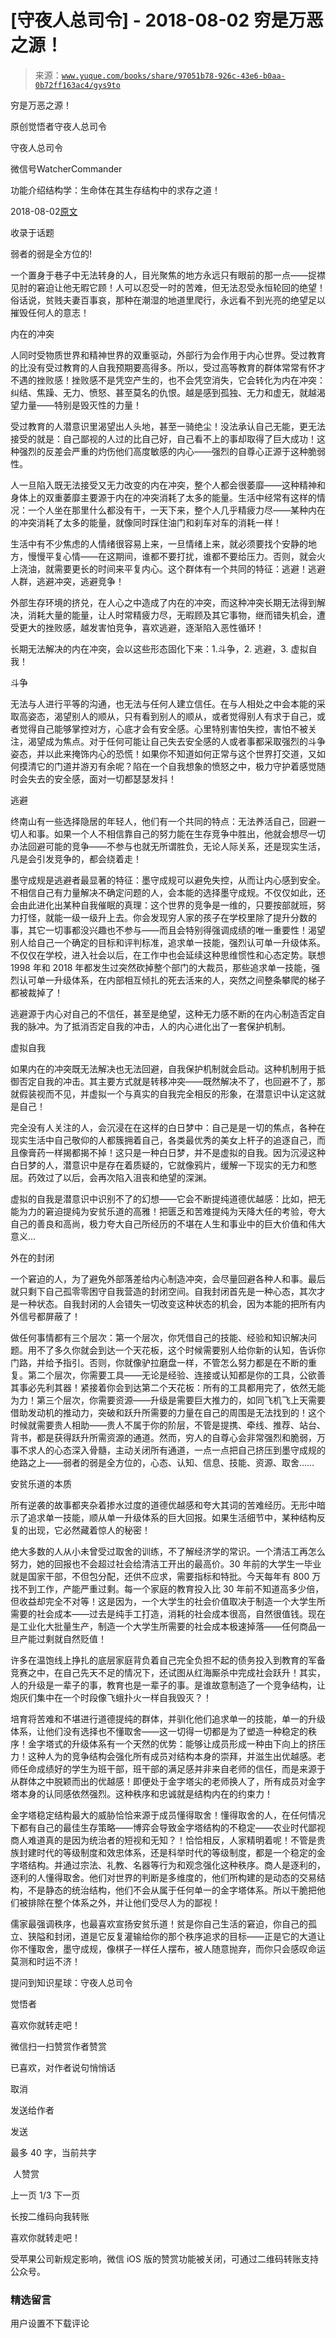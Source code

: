 # [守夜人总司令] - 2018-08-02 穷是万恶之源！

> 来源：[`www.yuque.com/books/share/97051b78-926c-43e6-b0aa-0b72ff163ac4/gys9to`](https://www.yuque.com/books/share/97051b78-926c-43e6-b0aa-0b72ff163ac4/gys9to)



穷是万恶之源！ 

原创觉悟者守夜人总司令 

守夜人总司令 

微信号WatcherCommander 

功能介绍结构学：生命体在其生存结构中的求存之道！ 

2018-08-02[原文](https://mp.weixin.qq.com/s?__biz=MzAxNDk1NjI2Mw==&mid=2247483823&idx=1&sn=e54ebe9891b302dc0bf1815c76ccf8b7&chksm=9b8a2227acfdab31a05e273addd9159d4b8263d58d3c58bf214841c8189157519719c3427306&scene=27#wechat_redirect&cpage=497) 

收录于话题 

弱者的弱是全方位的! 

一个置身于巷子中无法转身的人，目光聚焦的地方永远只有眼前的那一点——捉襟见肘的窘迫让他无暇它顾！人可以忍受一时的苦难，但无法忍受永恒轮回的绝望！俗话说，贫贱夫妻百事哀，那种在潮湿的地道里爬行，永远看不到光亮的绝望足以摧毁任何人的意志！ 

内在的冲突 

人同时受物质世界和精神世界的双重驱动，外部行为会作用于内心世界。受过教育的比没有受过教育的人自我预期要高得多。所以，受过高等教育的群体常常有怀才不遇的挫败感！挫败感不是凭空产生的，也不会凭空消失，它会转化为内在冲突：纠结、焦躁、无力、愤怒、甚至莫名的仇恨。越是感到孤独、无力和虚无，就越渴望力量——特别是毁灭性的力量！ 

受过教育的人潜意识里渴望出人头地，甚至一骑绝尘！没法承认自己无能，更无法接受的就是：自己鄙视的人过的比自己好，自己看不上的事却取得了巨大成功！这种强烈的反差会严重的灼伤他们高度敏感的内心——强烈的自尊心正源于这种脆弱性。 

人一旦陷入既无法接受又无力改变的内在冲突，整个人都会很萎靡——这种精神和身体上的双重萎靡主要源于内在的冲突消耗了太多的能量。生活中经常有这样的情况：一个人坐在那里什么都没有干，一天下来，整个人几乎精疲力尽——某种内在的冲突消耗了太多的能量，就像同时踩住油门和刹车对车的消耗一样！ 

生活中有不少焦虑的人情绪很容易上来，一旦情绪上来，就必须要找个安静的地方，慢慢平复心情——在这期间，谁都不要打扰，谁都不要给压力。否则，就会火上浇油，就需要更长的时间来平复内心。这个群体有一个共同的特征：逃避！逃避人群，逃避冲突，逃避竞争！ 

外部生存环境的挤兑，在人心之中造成了内在的冲突，而这种冲突长期无法得到解决，消耗大量的能量，让人时常精疲力尽，无暇顾及其它事物，继而错失机会，遭受更大的挫败感，越发害怕竞争，喜欢逃避，逐渐陷入恶性循环！ 

长期无法解决的内在冲突，会以这些形态固化下来：1.斗争，2\. 逃避，3\. 虚拟自我！ 

斗争 

无法与人进行平等的沟通，也无法与任何人建立信任。在与人相处之中会本能的采取高姿态，渴望别人的顺从，只有看到别人的顺从，或者觉得别人有求于自己，或者觉得自己能够掌控对方，心底才会有安全感。心里特别害怕失控，害怕不被关注，渴望成为焦点。对于任何可能让自己失去安全感的人或者事都采取强烈的斗争姿态，并以此来掩饰内心的恐慌！如果你不知道如何正常与这个世界打交道，又如何摸清它的门道并游刃有余呢？陷在一个自我想象的愤怒之中，极力守护着感觉随时会失去的安全感，面对一切都瑟瑟发抖！ 

逃避 

终南山有一些选择隐居的年轻人，他们有一个共同的特点：无法养活自己，回避一切人和事。如果一个人不相信靠自己的努力能在生存竞争中胜出，他就会想尽一切办法回避可能的竞争——不参与也就无所谓胜负，无论人际关系，还是现实生活，凡是会引发竞争的，都会绕着走！ 

墨守成规是逃避者最显著的特征：墨守成规可以避免失控，从而让内心感到安全。不相信自己有力量解决不确定问题的人，会本能的选择墨守成规。不仅仅如此，还会由此进化出某种自我催眠的真理：这个世界的竞争是一维的，只要按部就班，努力打怪，就能一级一级升上去。你会发现穷人家的孩子在学校里除了提升分数的事，其它一切事都没兴趣也不参与——而且会特别得强调成绩的唯一重要性！渴望别人给自己一个确定的目标和评判标准，追求单一技能，强烈认可单一升级体系。不仅仅在学校，进入社会以后，在工作中也会延续这种思维惯性和心态定势。联想 1998 年和 2018 年都发生过突然砍掉整个部门的大裁员，那些追求单一技能，强烈认可单一升级体系，在内部相互倾扎的死去活来的人，突然之间整条攀爬的梯子都被裁掉了！ 

逃避源于内心对自己的不信任，甚至是绝望，这种无力感不断的在内心制造否定自我的脉冲。为了抵消否定自我的冲击，人的内心进化出了一套保护机制。 

虚拟自我 

如果内在的冲突既无法解决也无法回避，自我保护机制就会启动。这种机制用于抵御否定自我的冲击。其主要方式就是转移冲突——既然解决不了，也回避不了，那就假装视而不见，并虚拟一个与真实的自我完全相反的形象，在潜意识中认定这就是自己！ 

完全没有人关注的人，会沉浸在在这样的白日梦中：自己是是一切的焦点，各种在现实生活中自己敬仰的人都簇拥着自己，各类最优秀的美女上杆子的追逐自己，而且像膏药一样揭都揭不掉！这只是一种白日梦，并不是虚拟的自我。因为沉浸这种白日梦的人，潜意识中是存在着质疑的，它就像鸦片，缓解一下现实的无力和憋屈。药效过了以后，会再次陷入沮丧和绝望的深渊。 

虚拟的自我是潜意识中识别不了的幻想——它会不断提纯道德优越感：比如，把无能为力的窘迫提纯为安贫乐道的高雅！把匮乏和苦难提纯为天降大任的考验，夸大自己的善良和高尚，极力夸大自己所经历的不堪在人生和事业中的巨大价值和伟大意义… 

外在的封闭 

一个窘迫的人，为了避免外部落差给内心制造冲突，会尽量回避各种人和事。最后就只剩下自己孤零零困守自我营造的封闭空间。自我封闭首先是一种心态，其次才是一种状态。自我封闭的人会错失一切改变这种状态的机会，因为本能的把所有内外信号都屏蔽了！ 

做任何事情都有三个层次：第一个层次，你凭借自己的技能、经验和知识解决问题。用不了多久你就会到达一个天花板，这个时候需要别人给你新的认知，告诉你门路，并给予指引。否则，你就像驴拉磨盘一样，不管怎么努力都是在不断的重复。第二个层次，你需要工具——无论是经验、连接或认知都是你的工具，公欲善其事必先利其器！紧接着你会到达第二个天花板：所有的工具都用完了，依然无能为力！第三个层次，你需要资源——升级是需要巨大推力的，如同飞机飞上天需要借助发动机的推动力，突破和跃升所需要的力量在自己的周围是无法找到的！这个时候就需要贵人相助——贵人不属于你的阶层，不管是提携、牵线、推荐、站台、背书，都是获得跃升所需资源的通道。然而，穷人的自尊心会非常强烈和脆弱，万事不求人的心态深入骨髓，主动关闭所有通道，一点一点把自己挤压到墨守成规的绝路之上——弱者的弱是全方位的，心态、认知、信息、技能、资源、取舍…… 

安贫乐道的本质 

所有逆袭的故事都夹杂着掺水过度的道德优越感和夸大其词的苦难经历。无形中暗示了追求单一技能，顺从单一升级体系的巨大回报。如果生活细节中，某种结构反复的出现，它必然藏着惊人的秘密！ 

绝大多数的人从小未曾受过取舍的训练，不了解经济学的常识。一个清洁工再怎么努力，她的回报也不会超过社会给清洁工开出的最高价。30 年前的大学生一毕业就是国家干部，不但包分配，还供不应求，需要指标和特批。今天每年有 800 万找不到工作，产能严重过剩。每一个家庭的教育投入比 30 年前不知道高多少倍，但收益却完全不对等！这是因为，一个大学生的社会价值取决于制造一个大学生所需要的社会成本——过去是纯手工打造，消耗的社会成本很高，自然很值钱。现在是工业化大批量生产，制造一个大学生所需要的社会成本极速掉落——任何商品一旦产能过剩就自然贬值！ 

许多在温饱线上挣扎的底层家庭背负着自己完全负担不起的债务投入到教育的军备竞赛之中，在自己先天不足的情况下，还试图从红海厮杀中完成社会跃升！其实，人的升级是一辈子的事，教育也是一辈子的事。是谁故意制造了一个竞争结构，让炮灰们集中在一个时段像飞蛾扑火一样自我毁灭？！ 

培育将苦难和不堪进行道德提纯的群体，并驯化他们追求单一的技能，单一的升级体系，让他们没有选择也不懂取舍——这一切得一切都是为了塑造一种稳定的秩序！金字塔式的升级体系有一个天然的优势：能够让成员形成一种由下向上的挤压力！这种人为的竞争结构会强化所有成员对结构本身的崇拜，并滋生出优越感。老师任命成绩好的学生为班干部，班干部的满足感并非来自老师的信任，而是来源于从群体之中脱颖而出的优越感！即便处于金字塔尖的老师换人了，所有成员对金字塔本身的认同感依然强烈。这种秩序和忠诚就是结构内在的约束力！ 

金字塔稳定结构最大的威胁恰恰来源于成员懂得取舍！懂得取舍的人，在任何情况下都有自己的最佳生存策略——博弈会导致金字塔结构的不稳定——农业时代鄙视商人难道真的是因为统治者的短视和无知？！恰恰相反，人家精明着呢！不管是贵族封建时代的等级制度和效忠体系，还是科举时代的等级制度，都是一个稳定的金字塔结构。并通过宗法、礼教、名器等行为和观念强化这种秩序。商人是逐利的，逐利的人懂得取舍。他们对世界的判断是多维度的，他们所构建的是动态的交易结构，不是静态的统治结构，他们不会从属于任何单一的金字塔体系。所以干脆把他们被排除在整个体系之外，并让他们受尽人为的鄙视！ 

儒家最强调秩序，也最喜欢宣扬安贫乐道！贫是你自己生活的窘迫，你自己的孤立、狭隘和封闭，道是它反复灌输给你的那个秩序追求的目标——正是它的大道让你不懂取舍，墨守成规，像棋子一样任人摆布，被人随意抛弃，而你只会感叹命运莫测和时运不济！ 

提问到知识星球：守夜人总司令  



觉悟者 

喜欢你就转走吧！ 

微信扫一扫赞赏作者赞赏 

已喜欢，对作者说句悄悄话 

取消 

发送给作者 

发送 

最多 40 字，当前共字 

 人赞赏 

上一页 1/3 下一页 

长按二维码向我转账 

喜欢你就转走吧！ 

受苹果公司新规定影响，微信 iOS 版的赞赏功能被关闭，可通过二维码转账支持公众号。 

### 精选留言 

用户设置不下载评论